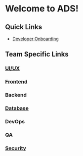 # Welcome to ADS!


## Quick Links
 - [Developer Onboarding](https://github.com/ocm-ads-hub/ads/wiki/Onboarding-%E2%80%90-Windows-Terminal)




## Team Specific Links

### [UI/UX](https://github.com/orgs/ocm-ads-hub/projects/5)

### [Frontend](https://github.com/orgs/ocm-ads-hub/projects/3)

### Backend

### [Database](https://docs.google.com/document/d/1E07hufagb1c-7tN3O84Nr5NctMKI0rDuDN-dqwGP9GU/edit?usp=sharing)

### DevOps

### QA

### [Security](https://github.com/orgs/ocm-ads-hub/projects/8)



